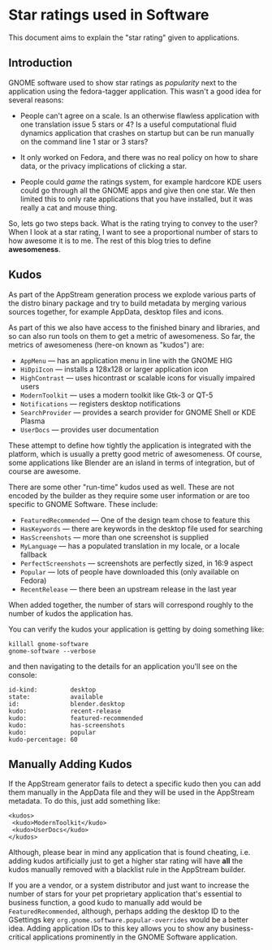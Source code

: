 Star ratings used in Software
=============================

This document aims to explain the "star rating" given to applications.

Introduction
------------

GNOME software used to show star ratings as *popularity* next to the application
using the fedora-tagger application. This wasn't a good idea for several reasons:

 * People can't agree on a scale. Is an otherwise flawless application with one
   translation issue 5 stars or 4? Is a useful computational fluid dynamics
   application that crashes on startup but can be run manually on the command
   line 1 star or 3 stars?

 * It only worked on Fedora, and there was no real policy on how to share data,
   or the privacy implications of clicking a star.

 * People could *game* the ratings system, for example hardcore KDE users could
   go through all the GNOME apps and give then one star. We then limited this
   to only rate applications that you have installed, but it was really a cat
   and mouse thing.

So, lets go two steps back. What is the rating trying to convey to the user?
When I look at a star rating, I want to see a proportional number of stars to
how awesome it is to me. The rest of this blog tries to define **awesomeness**.

Kudos
-----

As part of the AppStream generation process we explode various parts of the
distro binary package and try to build metadata by merging various sources
together, for example AppData, desktop files and icons.

As part of this we also have access to the finished binary and libraries, and
so can also run tools on them to get a metric of awesomeness. So far, the
metrics of awesomeness (here-on known as "kudos") are:

 * `AppMenu` — has an application menu in line with the GNOME HIG
 * `HiDpiIcon` — installs a 128x128 or larger application icon
 * `HighContrast` — uses hicontrast or scalable icons for visually impaired users
 * `ModernToolkit` — uses a modern toolkit like Gtk-3 or QT-5
 * `Notifications` — registers desktop notifications
 * `SearchProvider` — provides a search provider for GNOME Shell or KDE Plasma
 * `UserDocs` — provides user documentation

These attempt to define how tightly the application is integrated with the
platform, which is usually a pretty good metric of awesomeness. Of course,
some applications like Blender are an island in terms of integration, but of
course are awesome.

There are some other "run-time" kudos used as well. These are not encoded by
the builder as they require some user information or are too specific to
GNOME Software. These include:

 * `FeaturedRecommended` — One of the design team chose to feature this
 * `HasKeywords` — there are keywords in the desktop file used for searching
 * `HasScreenshots` — more than one screenshot is supplied
 * `MyLanguage` — has a populated translation in my locale, or a locale fallback
 * `PerfectScreenshots` — screenshots are perfectly sized, in 16:9 aspect
 * `Popular` — lots of people have downloaded this (only available on Fedora)
 * `RecentRelease` — there been an upstream release in the last year

When added together, the number of stars will correspond roughly to the number
of kudos the application has.

You can verify the kudos your application is getting by doing something like:

    killall gnome-software
    gnome-software --verbose

and then navigating to the details for an application you'll see on the console:

    id-kind:         desktop
    state:           available
    id:              blender.desktop
    kudo:            recent-release
    kudo:            featured-recommended
    kudo:            has-screenshots
    kudo:            popular
    kudo-percentage: 60

Manually Adding Kudos
---------------------

If the AppStream generator fails to detect a specific kudo then you can add them
manually in the AppData file and they will be used in the AppStream metadata.
To do this, just add something like:

    <kudos>
     <kudo>ModernToolkit</kudo>
     <kudo>UserDocs</kudo>
    </kudos>

Although, please bear in mind any application that is found cheating, i.e.
adding kudos artificially just to get a higher star rating will have **all** the
kudos manually removed with a blacklist rule in the AppStream builder.

If you are a vendor, or a system distributor and just want to increase the
number of stars for your pet proprietary application that's essential to
business function, a good kudo to manually add would be `FeaturedRecommended`,
although, perhaps adding the desktop ID to the GSettings key
`org.gnome.software.popular-overrides` would be a better idea.
Adding application IDs to this key allows you to show any business-critical
applications prominently in the GNOME Software application.
